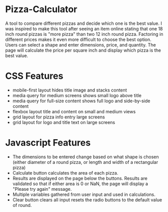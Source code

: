 # Pizza-Calculator
A tool to compare different pizzas and decide which one is the best value. 
I was inspired to make this tool after seeing an item online stating that one 18 inch round pizzas is "more pizza" than two 12 inch round pizza. Factoring in different prices makes it even more difficult to choose the best option.
Users can select a shape and enter dimensions, price, and quantity. The page will calculate the price per square inch and display which pizza is the best value. 

# CSS Features
- mobile-first layout hides title image and stacks content
- media query for medium screens shows small logo above title
- media query for full-size content shows full logo and side-by-side content
- flexbox layout title and content on small and medium views
- grid layout for pizza info entry large screens
- grid layout for logo and title text on large screens

# Javascript Features
- The dimensions to be entered change based on what shape is chosen (either diameter of a round pizza, or length and width of a rectangular pizza)
- Calculate button calculates the area of each pizza. 
- Results are displayed on the page below the buttons. Results are validated so that if either area is 0 or NaN, the page will display a "Please try again" message.
- Multiple variables gathered from user input and used in calculations.
- Clear button clears all input resets the radio buttons to the default value of round.



